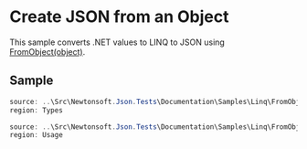 ﻿# Create JSON from an Object

This sample converts .NET values to LINQ to JSON using [FromObject(object)](/api/newtonsoft/json/linq/jtoken/#method-fromobject).

## Sample

```csharp Types
source: ..\Src\Newtonsoft.Json.Tests\Documentation\Samples\Linq\FromObject.cs
region: Types
```

```csharp Usage
source: ..\Src\Newtonsoft.Json.Tests\Documentation\Samples\Linq\FromObject.cs
region: Usage
```
